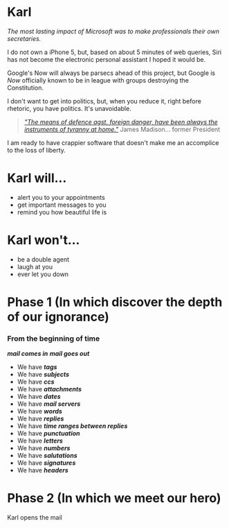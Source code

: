 # Karl

*The most lasting impact of Microsoft was to make professionals their own secretaries.*

I do not own a iPhone 5, but, based on about 5 minutes of web queries, Siri has not become the electronic personal assistant I hoped it would be.

Google's Now will always be parsecs ahead of this project, but Google is *Now* officially known to be in league with groups destroying the Constitution.

I don't want to get into politics, but, when you reduce it, right before rhetoric, you have politics.  It's unavoidable.

> [*"The means of defence agst. foreign danger, have been always the instruments of tyranny at home."*](http://memory.loc.gov/cgi-bin/ampage?collId=llfr&fileName=001/llfr001.db&recNum=494&itemLink=D?hlaw:5:./temp/~ammem_kmli::%230010495&linkText=1) 
> James Madison... former President


I am ready to have crappier software that doesn't make me an accomplice to the loss of liberty.

# Karl will...
* alert you to your appointments
* get important messages to you
* remind you how beautiful life is

# Karl won't...
* be a double agent
* laugh at you
* ever let you down


# Phase 1 (In which discover the depth of our ignorance)
### From the beginning of time
___mail comes in___
___mail goes out___

* We have ___tags___
* We have ___subjects___
* We have ___ccs___
* We have ___attachments___
* We have ___dates___
* We have ___mail servers___
* We have ___words___
* We have ___replies___
* We have ___time ranges between replies___
* We have ___punctuation___
* We have ___letters___
* We have ___numbers___
* We have ___salutations___
* We have ___signatures___
* We have ___headers___

# Phase 2 (In which we meet our hero)
Karl opens the mail
